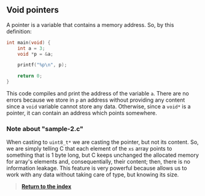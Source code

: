 ## Void pointers

A pointer is a variable that contains a memory address. So, by this definition:

```c
int main(void) {
    int a = 3;
    void *p = &a;

    printf("%p\n", p);

    return 0;
}
```

This code compiles and print the address of the variable `a`. There are no errors because we store in `p` an address without providing any content since a `void` variable cannot store any data. Otherwise, since a `void*` is a pointer, it can contain an address which points somewhere.

### Note about "sample-2.c"

When casting to `uint8_t*` we are casting the pointer, but not its content. So, we are simply telling C that each element of the `xs` array points to something that is 1 byte long, but C keeps unchanged the allocated memory for array's elements and, consequentially, their content; then, there is no information leakage. This feature is very powerful because allows us to work with any data without taking care of type, but knowing its size.

> [**Return to the index**](../Advanced%20C.md)
